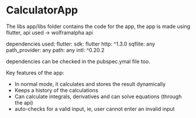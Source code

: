 # CalculatorApp
The libs app/libs folder contains the code for the app,
the app is made using flutter,
api used -> wolframalpha api

dependencies used:
flutter:
    sdk: flutter
  http: ^1.3.0
  sqflite: any
  path_provider: any
  path: any
  intl: ^0.20.2

dependencies can be checked in the pubspec.ymal file too.

Key features of the app:
- In normal mode, it calculates and stores the result dynamically
- Keeps a history of the calculations
- Can calculate integrals, derivatives and can solve equations (through the api)
- auto-checks for a valid input, ie, user cannot enter an invalid input
